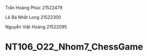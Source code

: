 Trần Hoàng Phúc 21522479

Lê Bá Nhất Long 21522300

Nguyễn Việt Hoàng 21522095

# NT106_O22_Nhom7_ChessGame
